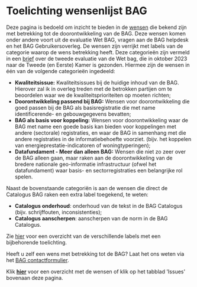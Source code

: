 # Toelichting wensenlijst BAG

Deze pagina is bedoeld om inzicht te bieden in de [wensen](https://github.com/imbag/wensen/issues) die bekend zijn met betrekking tot de doorontwikkeling van de BAG. Deze wensen komen onder andere voort uit de evaluatie Wet BAG, vragen aan de BAG helpdesk en het BAG Gebruikersoverleg. De wensen zijn verrijkt met labels van de categorie waarop de wens betrekking heeft. Deze categorieën zijn vermeld in een [brief](https://www.rijksoverheid.nl/ministeries/ministerie-van-binnenlandse-zaken-en-koninkrijksrelaties/documenten/kamerstukken/2023/10/02/kamerbrief-tk-evaluatie-wet-basisregistratie-adressen-en-gebouwen) over de tweede evaluatie van de Wet bag, die in oktober 2023 naar de Tweede (en Eerste) Kamer is gezonden. Hiermee zijn de wensen in één van de volgende categorieën ingedeeld:

- **Kwaliteitsissue:** Kwaliteitsissues bij de huidige inhoud van de BAG. Hierover zal ik in overleg treden met de betrokken partijen om te beoordelen waar we de kwaliteitsprioriteiten op moeten richten;
- **Doorontwikkeling passend bij BAG:** Wensen voor doorontwikkeling die goed passen bij de BAG als basisregistratie die met name identificerende- en gebouwgegevens bevatten;
- **BAG als basis voor koppeling:** Wensen voor doorontwikkeling waar de BAG met name een goede basis kan bieden voor koppelingen met andere (sectorale) registraties, en waar de BAG in samenhang met die andere registraties in de informatiebehoefte voorziet. (bijv. het koppelen van energieprestatie-indicatoren of woningtyperingen);
- **Datafundament - Meer dan alleen BAG:** Wensen die niet zo zeer over de BAG alleen gaan, maar raken aan de doorontwikkeling van de bredere nationale geo-informatie infrastructuur (ofwel het datafundament) waar basis- en sectorregistraties een belangrijke rol spelen.

Naast de bovenstaande categoriën is aan de wensen die direct de Catalogus BAG raken een extra label toegekend, te weten: 
- **Catalogus onderhoud**: onderhoud van de tekst in de BAG Catalogus (bijv. schrijffouten, inconsistenties);
- **Catalogus aanscherpen**: aanscherpen van de norm in de BAG Catalogus.

Zie [hier](https://github.com/imbag/wensen/labels) voor een overzicht van de verschillende labels met een bijbehorende toelichting.

Heeft u zelf een wens met betrekking tot de BAG? Laat het ons weten via het [BAG contactformulier](https://formulieren.kadaster.nl/contact_bag).

Klik [**hier**](https://github.com/imbag/wensen/issues) voor een overzicht met de wensen of klik op het tabblad 'Issues' bovenaan deze pagina.
